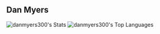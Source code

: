 ## Dan Myers
![danmyers300's Stats](https://github-readme-stats.vercel.app/api?username=danmyers300&theme=algolia&show_icons=true&hide_border=true&count_private=true)  ![danmyers300's Top Languages](https://github-readme-stats.vercel.app/api/top-langs/?username=danmyers300&theme=algolia&show_icons=true&hide_border=true&layout=compact)
<!--![danmyers300's Streak](https://github-readme-streak-stats.herokuapp.com/?user=danmyers300&theme=algolia&hide_border=true)-->

